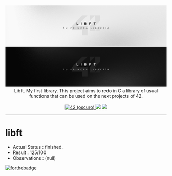 <div align="center">
    <img src="https://raw.githubusercontent.com/15Galan/42_project-readmes/master/banners/cursus/projects/libft-light.png#gh-light-mode-only" alt="Banner (claro)" />
    <img src="https://raw.githubusercontent.com/15Galan/42_project-readmes/master/banners/cursus/projects/libft-dark.png#gh-dark-mode-only" alt="Banner (oscuro)" />
    <br>
    Libft. My first library. This project aims to redo in C a library of usual functions that can be used on the next projects of 42.
    <br><br>
    <a href='https://profile.intra.42.fr/users/dsarmien' target="_blank">
        <img alt='42 (oscuro)' src='https://img.shields.io/badge/Málaga-black?style=flat&logo=42&logoColor=white'/>
    </a>
    <img src="https://img.shields.io/badge/puntuación-125%20%2F%20100-success?color=%2312bab9&style=flat" />
    <img src="https://api.visitorbadge.io/api/visitors?user=WildZarek&repo=libft&label=visitas&countColor=%2385e3ff&style=flat&labelStyle=none"/>
</div>

---

# libft

- Actual Status : finished.
- Result        : 125/100
- Observations  : (null)

[![forthebadge](https://forthebadge.com/images/badges/made-with-c.svg)](https://forthebadge.com)